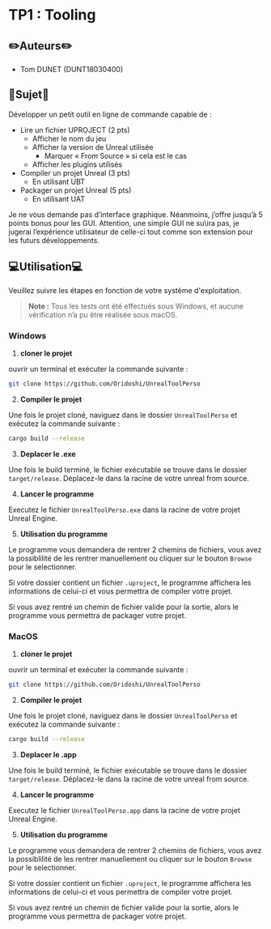 # TP1 : Tooling

## ✏️Auteurs✏️
- Tom DUNET (DUNT18030400)

## 📖Sujet📖

Développer un petit outil en ligne de commande capable de :
- Lire un fichier UPROJECT (2 pts)
  - Afficher le nom du jeu
  - Afficher la version de Unreal utilisée
    - Marquer « From Source » si cela est le cas
  - Afficher les plugins utilisés
- Compiler un projet Unreal (3 pts)
  - En utilisant UBT
- Packager un projet Unreal (5 pts)
  - En utilisant UAT

Je ne vous demande pas d’interface graphique. Néanmoins, j’offre jusqu’à 5 points bonus pour les GUI. Attention, une simple GUI ne su\ira pas, je jugerai l’expérience utilisateur de celle-ci tout comme son extension pour les futurs développements.


## 💻Utilisation💻

Veuillez suivre les étapes en fonction de votre système d'exploitation.

> **Note :** Tous les tests ont été effectués sous Windows, et aucune vérification n’a pu être réalisée sous macOS.

### Windows

1. **cloner le projet**

ouvrir un terminal et exécuter la commande suivante :
```bash
git clone https://github.com/Oridoshi/UnrealToolPerso
```

2. **Compiler le projet**

Une fois le projet cloné, naviguez dans le dossier `UnrealToolPerso` et exécutez la commande suivante :
```bash
cargo build --release
```

3. **Deplacer le .exe**

Une fois le build terminé, le fichier exécutable se trouve dans le dossier `target/release`.
Déplacez-le dans la racine de votre unreal from source.

4. **Lancer le programme**

Executez le fichier `UnrealToolPerso.exe` dans la racine de votre projet Unreal Engine.

5. **Utilisation du programme**

Le programme vous demandera de rentrer 2 chemins de fichiers, vous avez la possiblilité de les rentrer manuellement ou cliquer sur le bouton `Browse` pour le selectionner.

Si votre dossier contient un fichier `.uproject`, le programme affichera les informations de celui-ci et vous permettra de compiler votre projet.

Si vous avez rentré un chemin de fichier valide pour la sortie, alors le programme vous permettra de packager votre projet.

### MacOS

1. **cloner le projet**

ouvrir un terminal et exécuter la commande suivante :
```bash
git clone https://github.com/Oridoshi/UnrealToolPerso
```

2. **Compiler le projet**

Une fois le projet cloné, naviguez dans le dossier `UnrealToolPerso` et exécutez la commande suivante :
```bash
cargo build --release
```

3. **Deplacer le .app**

Une fois le build terminé, le fichier exécutable se trouve dans le dossier `target/release`.
Déplacez-le dans la racine de votre unreal from source.

4. **Lancer le programme**

Executez le fichier `UnrealToolPerso.app` dans la racine de votre projet Unreal Engine.

5. **Utilisation du programme**

Le programme vous demandera de rentrer 2 chemins de fichiers, vous avez la possiblilité de les rentrer manuellement ou cliquer sur le bouton `Browse` pour le selectionner.

Si votre dossier contient un fichier `.uproject`, le programme affichera les informations de celui-ci et vous permettra de compiler votre projet.

Si vous avez rentré un chemin de fichier valide pour la sortie, alors le programme vous permettra de packager votre projet.